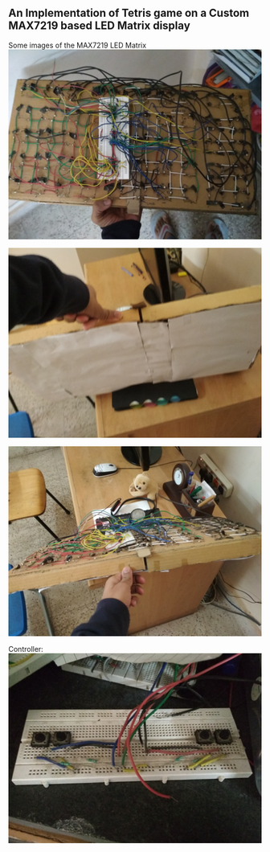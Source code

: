 An Implementation of Tetris game on a Custom MAX7219 based LED Matrix display
-----------
Some images of the MAX7219 LED Matrix
![alt text](https://raw.githubusercontent.com/firewall2142/Tetris/master/IMG_20171224_103240.jpg)

![alt text](https://raw.githubusercontent.com/firewall2142/Tetris/master/IMG_20171224_103253.jpg)

![alt text](https://raw.githubusercontent.com/firewall2142/Tetris/master/IMG_20171224_103303.jpg)


Controller:
![alt text](https://raw.githubusercontent.com/firewall2142/Tetris/master/IMG_20171224_103223_HHT.jpg)

